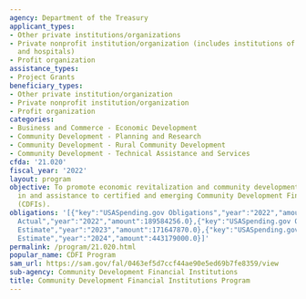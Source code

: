 ```yaml
---
agency: Department of the Treasury
applicant_types:
- Other private institutions/organizations
- Private nonprofit institution/organization (includes institutions of higher education
  and hospitals)
- Profit organization
assistance_types:
- Project Grants
beneficiary_types:
- Other private institution/organization
- Private nonprofit institution/organization
- Profit organization
categories:
- Business and Commerce - Economic Development
- Community Development - Planning and Research
- Community Development - Rural Community Development
- Community Development - Technical Assistance and Services
cfda: '21.020'
fiscal_year: '2022'
layout: program
objective: To promote economic revitalization and community development through investment
  in and assistance to certified and emerging Community Development Financial Institutions
  (CDFIs).
obligations: '[{"key":"USASpending.gov Obligations","year":"2022","amount":188111857.97},{"key":"SAM.gov
  Actual","year":"2022","amount":189584256.0},{"key":"USASpending.gov Obligations","year":"2023","amount":170721794.0},{"key":"SAM.gov
  Estimate","year":"2023","amount":171647870.0},{"key":"USASpending.gov Obligations","year":"2024","amount":0.0},{"key":"SAM.gov
  Estimate","year":"2024","amount":443179000.0}]'
permalink: /program/21.020.html
popular_name: CDFI Program
sam_url: https://sam.gov/fal/0463ef5d7ccf44ae90e5ed69b7fe8359/view
sub-agency: Community Development Financial Institutions
title: Community Development Financial Institutions Program
---
```

